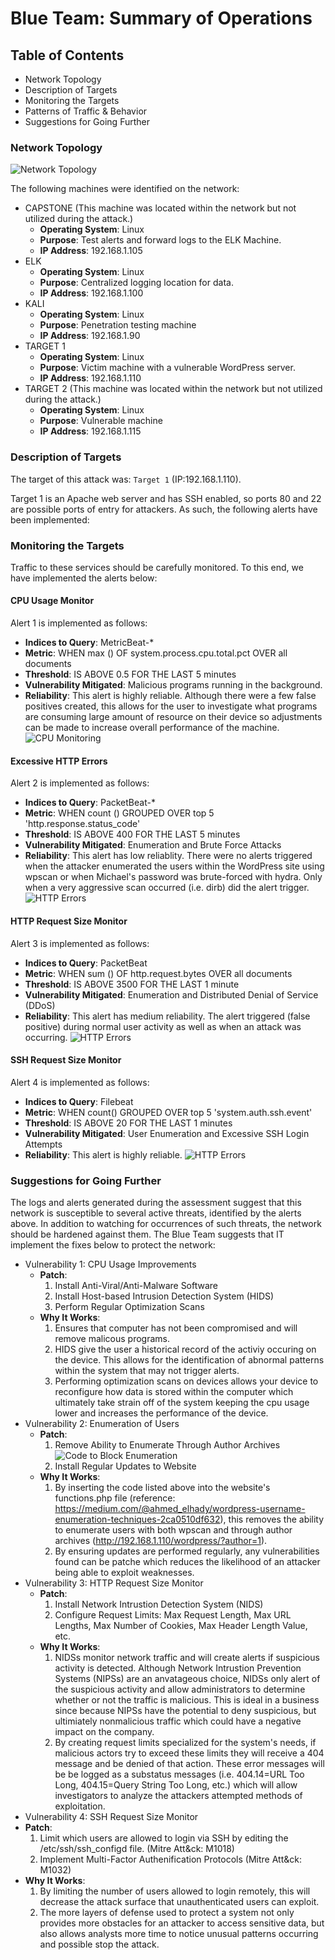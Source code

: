# Blue Team: Summary of Operations

## Table of Contents
- Network Topology
- Description of Targets
- Monitoring the Targets
- Patterns of Traffic & Behavior
- Suggestions for Going Further

### Network Topology

![Network Topology]("C:\Users\nmcor\GitHubRepositories\Final_Project\Final_Project\Diagrams")

The following machines were identified on the network:
- CAPSTONE (This machine was located within the network but not utilized during the attack.)
  - **Operating System**: Linux
  - **Purpose**: Test alerts and forward logs to the ELK Machine.
  - **IP Address**: 192.168.1.105
- ELK
  - **Operating System**: Linux
  - **Purpose**: Centralized logging location for data.
  - **IP Address**: 192.168.1.100
- KALI
  - **Operating System**: Linux
  - **Purpose**: Penetration testing machine
  - **IP Address**: 192.168.1.90
- TARGET 1
  - **Operating System**: Linux
  - **Purpose**: Victim machine with a vulnerable WordPress server.
  - **IP Address**: 192.168.1.110
- TARGET 2 (This machine was located within the network but not utilized during the attack.)
  - **Operating System**: Linux
  - **Purpose**: Vulnerable machine
  - **IP Address**: 192.168.1.115

### Description of Targets

The target of this attack was: `Target 1` (IP:192.168.1.110).

Target 1 is an Apache web server and has SSH enabled, so ports 80 and 22 are possible ports of entry for attackers. As such, the following alerts have been implemented:

### Monitoring the Targets

Traffic to these services should be carefully monitored. To this end, we have implemented the alerts below:

#### CPU Usage Monitor

Alert 1 is implemented as follows:
  - **Indices to Query**: MetricBeat-*
  - **Metric**: WHEN max () OF system.process.cpu.total.pct OVER all documents
  - **Threshold**:  IS ABOVE 0.5 FOR THE LAST 5 minutes
  - **Vulnerability Mitigated**: Malicious programs running in the background.
  - **Reliability**: This alert is highly reliable. Although there were a few false positives created, this allows for the user to investigate what programs are consuming large amount of resource on their device so adjustments can be made to increase overall performance of the machine.
![CPU Monitoring](Images/Blue_Team/CPU_Monitor2.PNG)
#### Excessive HTTP Errors
Alert 2 is implemented as follows:
  - **Indices to Query**: PacketBeat-*
  - **Metric**: WHEN count () GROUPED OVER top 5 'http.response.status_code'
  - **Threshold**: IS ABOVE 400 FOR THE LAST 5 minutes
  - **Vulnerability Mitigated**: Enumeration and Brute Force Attacks
  - **Reliability**: This alert has low reliablity. There were no alerts triggered when the attacker enumerated the users within the WordPress site using wpscan or when Michael's password was brute-forced with hydra. Only when a very aggressive scan occurred (i.e. dirb) did the alert trigger.
![HTTP Errors](Images/Blue_Team/http_errors.PNG)
#### HTTP Request Size Monitor
Alert 3 is implemented as follows:
  - **Indices to Query**: PacketBeat
  -  **Metric**: WHEN sum () OF http.request.bytes OVER all documents
  - **Threshold**: IS ABOVE 3500 FOR THE LAST 1 minute
  - **Vulnerability Mitigated**: Enumeration and Distributed Denial of Service (DDoS)
  - **Reliability**: This alert has medium reliability. The alert triggered (false positive) during normal user activity as well as when an attack was occurring.
 ![HTTP Errors](Images/Blue_Team/http_request_size.PNG)
#### SSH Request Size Monitor
Alert 4 is implemented as follows:
  - **Indices to Query**: Filebeat
  -  **Metric**: WHEN count() GROUPED OVER top 5 'system.auth.ssh.event'
  - **Threshold**: IS ABOVE 20 FOR THE LAST 1 minutes
  - **Vulnerability Mitigated**: User Enumeration and Excessive SSH Login Attempts
  - **Reliability**: This alert is highly reliable. 
 ![HTTP Errors](Images/Blue_Team/ssh_monitor.PNG)
### Suggestions for Going Further

The logs and alerts generated during the assessment suggest that this network is susceptible to several active threats, identified by the alerts above. In addition to watching for occurrences of such threats, the network should be hardened against them. The Blue Team suggests that IT implement the fixes below to protect the network:
- Vulnerability 1: CPU Usage Improvements
    - **Patch**: 
        1.  Install Anti-Viral/Anti-Malware Software
        2.  Install Host-based Intrusion Detection System (HIDS)
        3.  Perform Regular Optimization Scans
  - **Why It Works**: 
    1. Ensures that computer has not been compromised and will remove malicous programs.
    2. HIDS give the user a historical record of the activiy occuring on the device. This allows for the identification of abnormal patterns within the system that may not trigger alerts.
    3. Performing optimization scans on devices allows your device to reconfigure how data is stored within the computer which ultimately take strain off of the system keeping the cpu usage lower and increases the performance of the device.
- Vulnerability 2: Enumeration of Users
  - **Patch**:
    1. Remove Ability to Enumerate Through Author Archives 
    ![Code to Block Enumeration](Images/Blue_Team/codesnippet_enumeration.PNG)
    2. Install Regular Updates to Website
  - **Why It Works**:
    1. By inserting the code listed above into the website's functions.php file (reference: https://medium.com/@ahmed_elhady/wordpress-username-enumeration-techniques-2ca0510df632), this removes the ability to enumerate users with both wpscan and through author archives (http://192.168.1.110/wordpress/?author=1).
    2. By ensuring updates are performed regularly, any vulnerabilities found can be patche which reduces the likelihood of an attacker being able to exploit weaknesses.
- Vulnerability 3: HTTP Request Size Monitor
  - **Patch**:
    1. Install Network Intrustion Detection System (NIDS)
    2. Configure Request Limits: Max Request Length, Max URL Lengths, Max Number of Cookies, Max Header Length Value, etc.
  - **Why It Works**:
    1. NIDSs monitor network traffic and will create alerts if suspicious activity is detected. Although Network Intrustion Prevention Systems (NIPSs) are an anvatageous choice, NIDSs only alert of the suspicious activity and allow administrators to determine whether or not the traffic is malicious. This is ideal in a business since because NIPSs have the potential to deny suspicious, but ultimiately nonmalicious traffic which could have a negative impact on the company.
    2. By creating request limits specialized for the system's needs, if malicious actors try to exceed these limits they will receive a 404 message and be denied of that action. These error messages will be be logged as a substatus messages (i.e. 404.14=URL Too Long, 404.15=Query String Too Long, etc.) which will allow investigators to analyze the attackers attempted methods of exploitation.
 - Vulnerability 4: SSH Request Size Monitor
  - **Patch**:
    1. Limit which users are allowed to login via SSH by editing the /etc/ssh/ssh_configd file. (Mitre Att&ck: M1018)
    2. Implement Multi-Factor Authenification Protocols (Mitre Att&ck: M1032)
  - **Why It Works**:
    1. By limiting the number of users allowed to login remotely, this will decrease the attack surface that unauthenticated users can exploit.
    2. The more layers of defense used to protect a system not only provides more obstacles for an attacker to access sensitive data, but also allows analysts more time to notice unusual patterns occurring and possible stop the attack.